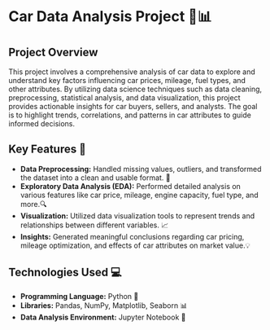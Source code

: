 # Car Data Analysis Project 🚗📊

## Project Overview
This project involves a comprehensive analysis of car data to explore and understand key factors influencing car prices, mileage, fuel types, and other attributes. By utilizing data science techniques such as data cleaning, preprocessing, statistical analysis, and data visualization, this project provides actionable insights for car buyers, sellers, and analysts. The goal is to highlight trends, correlations, and patterns in car attributes to guide informed decisions.

## Key Features 🌟
- **Data Preprocessing:** Handled missing values, outliers, and transformed the dataset into a clean and usable format. 🧹
- **Exploratory Data Analysis (EDA):** Performed detailed analysis on various features like car price, mileage, engine capacity, fuel type, and more.🔍
- **Visualization:** Utilized data visualization tools to represent trends and relationships between different variables. 📈
- **Insights:** Generated meaningful conclusions regarding car pricing, mileage optimization, and effects of car attributes on market value.💡

## Technologies Used 💻
- **Programming Language:** Python 🐍
- **Libraries:** Pandas, NumPy, Matplotlib, Seaborn 📊
- **Data Analysis Environment:** Jupyter Notebook 📓
